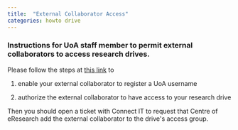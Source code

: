```yaml
---
title:  "External Collaborator Access"
categories: howto drive
---
```


### Instructions for UoA staff member to permit external collaborators to access research drives.

Please follow the steps at [this link](https://superuoa.custhelp.com/app/answers/detail/a_id/8183/kw/university%20username%20for%20collaborators) to 

1. enable your external collaborator to register a UoA username

2. authorize the external collaborator to have access to your research drive


Then you should open a ticket with Connect IT to request that  Centre of eResearch add the external collaborator to the drive's access group.
